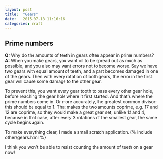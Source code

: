 ```yaml
---
layout: post
title:  "Gears"
date:   2015-07-18 11:16:16
categories: draft 
---
```

<h2>Prime numbers</h2>
<b>Q:</b> Why do the amounts of teeth in gears often appear in prime numbers?
<br/>
<b>A:</b> When you make gears, you want oil to be spread out as much as possible, and you
also may want errors not to become worse. Say we have two gears with equal
amount of teeth, and a part becomes damaged in one of the gears. Then with every
rotation of both gears, the error in the first gear will cause some damage to
the other gear.

To prevent this, you want every gear tooth to pass every other gear hole, before
reaching the gear hole where it first started. And that's where the prime numbers
come in. Or more accurately, the greatest common divisor: this should be equal
to 1. That makes the two amounts coprime, e.g. 17 and 12 are coprime, so they
would make a great gear set, unlike 12 and 4, because in that case, after every 3 rotations of
the smallest gear, the same cycle begins again.

To make everything clear, I made a small scratch application.
{% include other/gears.html %}


I think you won't be able to resist counting the amount of teeth on a gear now!
